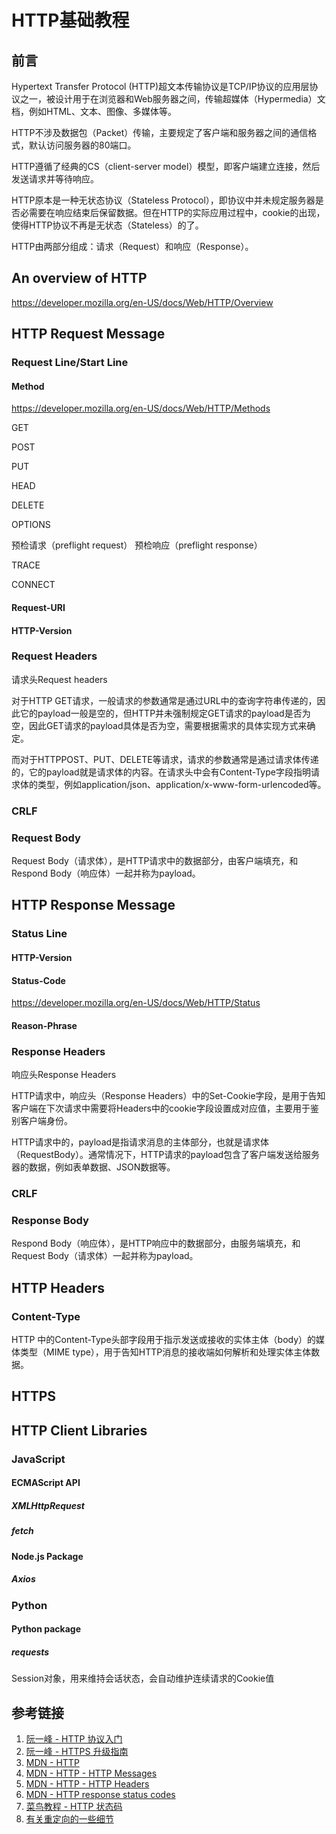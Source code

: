# HTTP基础教程


## 前言

Hypertext Transfer Protocol (HTTP)超文本传输协议是TCP/IP协议的应用层协议之一，被设计用于在浏览器和Web服务器之间，传输超媒体（Hypermedia）文档，例如HTML、文本、图像、多媒体等。

HTTP不涉及数据包（Packet）传输，主要规定了客户端和服务器之间的通信格式，默认访问服务器的80端口。

HTTP遵循了经典的CS（client-server model）模型，即客户端建立连接，然后发送请求并等待响应。

HTTP原本是一种无状态协议（Stateless Protocol），即协议中并未规定服务器是否必需要在响应结束后保留数据。但在HTTP的实际应用过程中，cookie的出现，使得HTTP协议不再是无状态（Stateless）的了。

HTTP由两部分组成：请求（Request）和响应（Response）。


## An overview of HTTP
https://developer.mozilla.org/en-US/docs/Web/HTTP/Overview



## HTTP Request Message


### Request Line/Start Line

#### Method
https://developer.mozilla.org/en-US/docs/Web/HTTP/Methods

GET

POST

PUT

HEAD

DELETE

OPTIONS

预检请求（preflight request）
预检响应（preflight response）


TRACE

CONNECT

#### Request-URI

#### HTTP-Version



### Request Headers

请求头Request headers

对于HTTP GET请求，一般请求的参数通常是通过URL中的查询字符串传递的，因此它的payload一般是空的，但HTTP并未强制规定GET请求的payload是否为空，因此GET请求的payload具体是否为空，需要根据需求的具体实现方式来确定。

而对于HTTPPOST、PUT、DELETE等请求，请求的参数通常是通过请求体传递的，它的payload就是请求体的内容。在请求头中会有Content-Type字段指明请求体的类型，例如application/json、application/x-www-form-urlencoded等。


### CRLF


### Request Body

Request Body（请求体），是HTTP请求中的数据部分，由客户端填充，和Respond Body（响应体）一起并称为payload。


## HTTP Response Message

### Status Line

#### HTTP-Version

#### Status-Code
https://developer.mozilla.org/en-US/docs/Web/HTTP/Status

#### Reason-Phrase



### Response Headers

响应头Response Headers

HTTP请求中，响应头（Response Headers）中的Set-Cookie字段，是用于告知客户端在下次请求中需要将Headers中的cookie字段设置成对应值，主要用于鉴别客户端身份。

HTTP请求中的，payload是指请求消息的主体部分，也就是请求体（RequestBody）。通常情况下，HTTP请求的payload包含了客户端发送给服务器的数据，例如表单数据、JSON数据等。


### CRLF


### Response Body

Respond Body（响应体），是HTTP响应中的数据部分，由服务端填充，和Request Body（请求体）一起并称为payload。


## HTTP Headers

### Content-Type

HTTP 中的Content-Type头部字段用于指示发送或接收的实体主体（body）的媒体类型（MIME type），用于告知HTTP消息的接收端如何解析和处理实体主体数据。

## HTTPS



## HTTP Client Libraries

### JavaScript

#### ECMAScript API
##### XMLHttpRequest
##### fetch

#### Node.js Package
##### Axios


### Python

#### Python package
##### requests

Session对象，用来维持会话状态，会自动维护连续请求的Cookie值


## 参考链接
1. [阮一峰 - HTTP 协议入门](http://www.ruanyifeng.com/blog/2016/08/http.html)
2. [阮一峰 - HTTPS 升级指南](http://www.ruanyifeng.com/blog/2016/08/migrate-from-http-to-https.html)
3. [MDN - HTTP](https://developer.mozilla.org/en-US/docs/Web/HTTP)
4. [MDN - HTTP - HTTP Messages](https://developer.mozilla.org/en-US/docs/Web/HTTP/Messages)
5. [MDN - HTTP - HTTP Headers](https://developer.mozilla.org/en-US/docs/Web/HTTP/Headers)
6. [MDN - HTTP response status codes](https://developer.mozilla.org/en-US/docs/Web/HTTP/Status)
7. [菜鸟教程 - HTTP 状态码](https://www.runoob.com/http/http-status-codes.html)
8. [有关重定向的一些细节](https://blog.lishunyang.com/2020/06/redirect.html)
